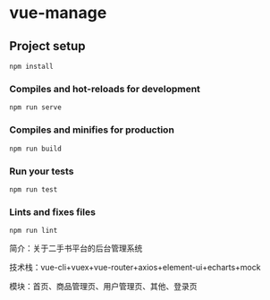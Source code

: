 # vue-manage

## Project setup
```
npm install
```

### Compiles and hot-reloads for development
```
npm run serve
```

### Compiles and minifies for production
```
npm run build
```

### Run your tests
```
npm run test
```

### Lints and fixes files
```
npm run lint
```
简介：关于二手书平台的后台管理系统

技术栈：vue-cli+vuex+vue-router+axios+element-ui+echarts+mock

模块：首页、商品管理页、用户管理页、其他、登录页
